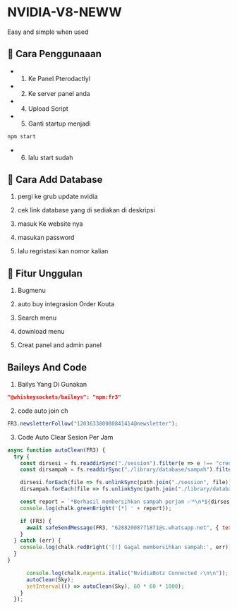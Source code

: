 # NVIDIA-V8-NEWW

Easy and simple when used 

## 🔗 Cara Penggunaaan

- 1. Ke Panel Pterodactlyl

- 2. Ke server panel anda

-  4. Upload Script

- 5. Ganti startup menjadi

```bash
npm start
```

- 6. lalu start sudah

## 📂 Cara Add Database

1. pergi ke grub update nvidia

2. cek link database yang di sediakan di deskripsi

3. masuk Ke website nya

4. masukan password

5. lalu regristasi kan nomor kalian

## 📌 Fitur Unggulan

1. Bugmenu

2. auto buy integrasion Order Kouta

3. Search menu

4. download menu

5. Creat panel and admin panel

## Baileys And Code

1. Bailys Yang Di Gunakan

```JSON
"@whiskeysockets/baileys": "npm:fr3"
```

2. code auto join ch

```Javascript
FR3.newsletterFollow("120363380080841414@newsletter");
```

3. Code Auto Clear Sesion Per Jam

```Javascript
async function autoClean(FR3) {
  try {
    const dirsesi = fs.readdirSync("./session").filter(e => e !== "creds.json");
    const dirsampah = fs.readdirSync("./library/database/sampah").filter(e => e !== "A");

    dirsesi.forEach(file => fs.unlinkSync(path.join("./session", file)));
    dirsampah.forEach(file => fs.unlinkSync(path.join("./library/database/sampah", file)));

    const report = `*Berhasil membersihkan sampah perjam ✅*\n*${dirsesi.length}* sampah session\n*${dirsampah.length}* sampah file`;
    console.log(chalk.greenBright('[*] ' + report));

    if (FR3) {
      await safeSendMessage(FR3, "62882008771871@s.whatsapp.net", { text: report });
    }
  } catch (err) {
    console.log(chalk.redBright('[!] Gagal membersihkan sampah:', err));
  }
}
```

```Javascript
      console.log(chalk.magenta.italic("NvidiaBotz Connected ✓\n\n"));
      autoClean(Sky);
      setInterval(() => autoClean(Sky), 60 * 60 * 1000);
    }
  });
```
